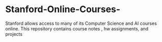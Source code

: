 # Stanford-Online-Courses-
Stanford allows access to many of its Computer Science and AI courses online. This repository contains course notes , hw assignments, and projects  
